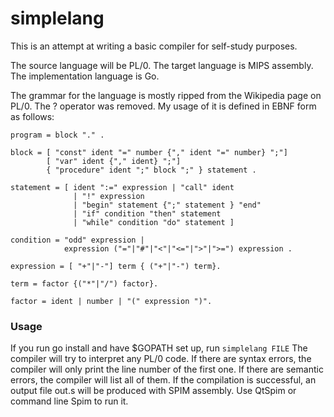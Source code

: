 simplelang
==========
This is an attempt at writing a basic compiler for self-study purposes.

The source language will be PL/0. The target language is MIPS assembly.
The implementation language is Go.

The grammar for the language is mostly ripped from the Wikipedia page on PL/0. The ? operator was
removed. My usage of it is defined in EBNF form as follows:
```
program = block "." .

block = [ "const" ident "=" number {"," ident "=" number} ";"]
        [ "var" ident {"," ident} ";"]
        { "procedure" ident ";" block ";" } statement .

statement = [ ident ":=" expression | "call" ident 
              | "!" expression 
              | "begin" statement {";" statement } "end" 
              | "if" condition "then" statement 
              | "while" condition "do" statement ]

condition = "odd" expression |
            expression ("="|"#"|"<"|"<="|">"|">=") expression .

expression = [ "+"|"-"] term { ("+"|"-") term}.

term = factor {("*"|"/") factor}.

factor = ident | number | "(" expression ")".
```

### Usage
If you run go install and have $GOPATH set up, run `simplelang FILE`
The compiler will try to interpret any PL/0 code. If there are syntax errors, the compiler will only
print the line number of the first one. If there are semantic errors, the compiler will list all of
them. If the compilation is successful, an output file out.s will be produced with SPIM assembly.
Use QtSpim or command line Spim to run it.
